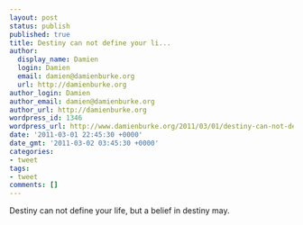 ```yaml
---
layout: post
status: publish
published: true
title: Destiny can not define your li...
author:
  display_name: Damien
  login: Damien
  email: damien@damienburke.org
  url: http://damienburke.org
author_login: Damien
author_email: damien@damienburke.org
author_url: http://damienburke.org
wordpress_id: 1346
wordpress_url: http://www.damienburke.org/2011/03/01/destiny-can-not-define-your-li/
date: '2011-03-01 22:45:30 +0000'
date_gmt: '2011-03-02 03:45:30 +0000'
categories:
- tweet
tags:
- tweet
comments: []
---
```

<p>Destiny can not define your life, but a belief in destiny may.</p>
